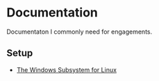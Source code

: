 # Documentation
Documentaton I commonly need for engagements.

## Setup
- [The Windows Subsystem for Linux](</setup/The Windows Subsystem for Linux.md>)
